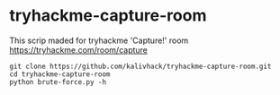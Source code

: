 # tryhackme-capture-room
This scrip maded for tryhackme 'Capture!' room
https://tryhackme.com/room/capture
 ```
git clone https://github.com/kalivhack/tryhackme-capture-room.git
cd tryhackme-capture-room
python brute-force.py -h
```
